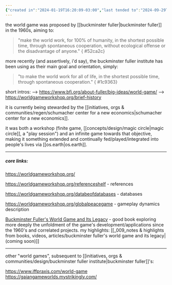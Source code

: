 ```yaml
---
{"created in":"2024-01-19T16:20:09-03:00","last tended to":"2024-09-29T15:28:32-03:00","aliases":["world peace game","great logistics game","world (peace) game"],"tags":["seriousgame","education","architect","🌿","player"],"dg-publish":true,"relevancescore":96,"notestage":["🌿"],"created":"2024-01-19T16:20:09.956-03:00","updated":"2025-05-28T18:02:57.835-03:00","permalink":"/projects-and-tools/projects/player/world-game/","dgPassFrontmatter":true}
---
```


the world game was proposed by [[buckminster fuller\|buckminster fuller]] in the 1960s, aiming to:

> "make the world work, for 100% of humanity, in the shortest possible time, through spontaneous cooperation, without ecological offense or the disadvantage of anyone."
{ #52ca2c}


more recently (and assertively, i'd say), the buckminster fuller institute has been using as their main goal and orientation, simply:

> "to make the world work for all of life, in the shortest possible time, through spontaneous cooperation."
{ #1c9363}


short intros:
--> https://www.bfi.org/about-fuller/big-ideas/world-game/
--> https://worldgameworkshop.org/brief-history

it is currently being stewarded by the [[initiatives, orgs & communities/regen/schumacher center for a new economics\|schumacher center for a new economics]].

it was both a workshop (finite game, [[concepts/design/magic circle\|magic circle]], a "play session") and an infinite game towards that objective, making it something extended and continually fed/played/integrated into people's lives via [[os.earth\|os.earth]].

---
##### core links:

https://worldgameworkshop.org/

https://worldgameworkshop.org/referenceshelf - references

https://worldgameworkshop.org/databeofdatabases - databases

https://worldgameworkshop.org/globalpeacegame - gameplay dynamics description

[Buckminster Fuller's World Game and Its Legacy](https://www.routledge.com/Buckminster-Fullers-World-Game-and-Its-Legacy/Stott/p/book/9780367483906) - good book exploring more deeply the unfoldment of the game's development/applications since the 1960's and correlated projects. my highlights: [[_009_notes & highlights from books, videos, articles/buckminster fuller's world game and its legacy\|(coming soon)]]

---
other "world games", subsequent to [[initiatives, orgs & communities/design/buckminster fuller institute\|buckminster fuller]]'s:

https://www.iffpraxis.com/world-game
https://gaiangameworlds.mystrikingly.com/